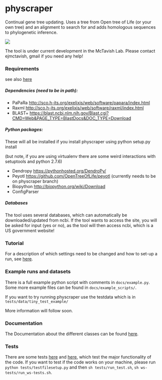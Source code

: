 # physcraper
Continual gene tree updating. 
Uses a tree from Open tree of Life (or your own tree) and an alignment to search for and adds homologous sequences to phylogenetic inference. 

![](https://cdn.rawgit.com/snacktavish/physcraper/master/docs/physcraper.svg)


The tool is under current development in the McTavish Lab.
Please contact ejmctavish, gmail if you need any help!

### Requirements

see also [here](./How_to_start.md)

##### Dependencies (need to be in path): 

- PaPaRa http://sco.h-its.org/exelixis/web/software/papara/index.html 
- Raxml http://sco.h-its.org/exelixis/web/software/raxml/index.html 
- BLAST+ https://blast.ncbi.nlm.nih.gov/Blast.cgi?CMD=Web&PAGE_TYPE=BlastDocs&DOC_TYPE=Download

##### Python packages: 
These will all be installed if you install physcraper using 
    python setup.py install

(but note, if you are using virtualenv there are some weird interactions with setuptools and python 2.7.6)

- Dendropy https://pythonhosted.org/DendroPy/ 
- Peyotl https://github.com/OpenTreeOfLife/peyotl (currently needs to be on physcraper branch)
- Biopython http://biopython.org/wiki/Download
- ConfigParser 

##### Databases

The tool uses several databases, which can automatically be downloaded/updated from ncbi. If the tool wants to access the site, you will be asked for input (yes or no), as the tool will then access ncbi, which is a US government website!


### Tutorial

For a description of which settings need to be changed and how to set-up a run, see [here](./How_to_start.md).


### Example runs and datasets

 There is a full example python script with comments in `docs/example.py`.
 Some more example files can be found in `docs/example_scripts/`.

 If you want to try running physcraper use the testdata which is in `tests/data/tiny_test_example/`

 More information will follow soon.


### Documentation

The Documentation about the different classes can be found [here](./docs/).

### Tests

There are some tests [here](./test/) and [here](./ws-test/), which test the major functionality of the code. If you want to test if the code works on your machine, please run `python tests/testfilesetup.py` and then `sh tests/run_test.sh`,  `sh ws-tests/run_ws-tests.sh`.
